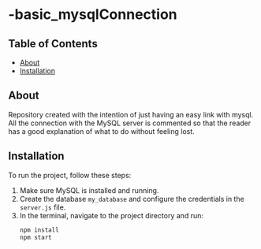 # -basic_mysqlConnection

## Table of Contents
- [About](#about)
- [Installation](#installation)

## About

Repository created with the intention of just having an easy link with mysql.
All the connection with the MySQL server is commented so that the reader has a good explanation of what to do without feeling lost.

## Installation

To run the project, follow these steps:

1. Make sure MySQL is installed and running.
2. Create the database `my_database` and configure the credentials in the `server.js` file.
3. In the terminal, navigate to the project directory and run:
   ```sh
   npm install
   npm start